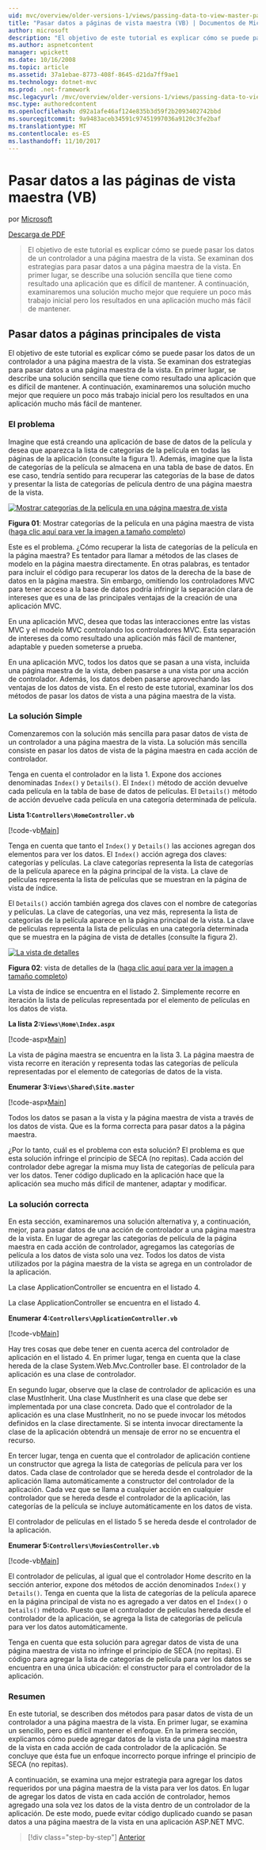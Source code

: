 ```yaml
---
uid: mvc/overview/older-versions-1/views/passing-data-to-view-master-pages-vb
title: "Pasar datos a páginas de vista maestra (VB) | Documentos de Microsoft"
author: microsoft
description: "El objetivo de este tutorial es explicar cómo se puede pasar los datos de un controlador a una página maestra de la vista. Se examinan dos estrategias para pasar datos a una vista m..."
ms.author: aspnetcontent
manager: wpickett
ms.date: 10/16/2008
ms.topic: article
ms.assetid: 37a1ebae-8773-408f-8645-d21da7ff9ae1
ms.technology: dotnet-mvc
ms.prod: .net-framework
msc.legacyurl: /mvc/overview/older-versions-1/views/passing-data-to-view-master-pages-vb
msc.type: authoredcontent
ms.openlocfilehash: d92a1afe46af124e835b3d59f2b2093402742bbd
ms.sourcegitcommit: 9a9483aceb34591c97451997036a9120c3fe2baf
ms.translationtype: MT
ms.contentlocale: es-ES
ms.lasthandoff: 11/10/2017
---
```

<a name="passing-data-to-view-master-pages-vb"></a>Pasar datos a las páginas de vista maestra (VB)
====================
por [Microsoft](https://github.com/microsoft)

[Descarga de PDF](http://download.microsoft.com/download/e/f/3/ef3f2ff6-7424-48f7-bdaa-180ef64c3490/ASPNET_MVC_Tutorial_13_VB.pdf)

> El objetivo de este tutorial es explicar cómo se puede pasar los datos de un controlador a una página maestra de la vista. Se examinan dos estrategias para pasar datos a una página maestra de la vista. En primer lugar, se describe una solución sencilla que tiene como resultado una aplicación que es difícil de mantener. A continuación, examinaremos una solución mucho mejor que requiere un poco más trabajo inicial pero los resultados en una aplicación mucho más fácil de mantener.


## <a name="passing-data-to-view-master-pages"></a>Pasar datos a páginas principales de vista

El objetivo de este tutorial es explicar cómo se puede pasar los datos de un controlador a una página maestra de la vista. Se examinan dos estrategias para pasar datos a una página maestra de la vista. En primer lugar, se describe una solución sencilla que tiene como resultado una aplicación que es difícil de mantener. A continuación, examinaremos una solución mucho mejor que requiere un poco más trabajo inicial pero los resultados en una aplicación mucho más fácil de mantener.

### <a name="the-problem"></a>El problema

Imagine que está creando una aplicación de base de datos de la película y desea que aparezca la lista de categorías de la película en todas las páginas de la aplicación (consulte la figura 1). Además, imagine que la lista de categorías de la película se almacena en una tabla de base de datos. En ese caso, tendría sentido para recuperar las categorías de la base de datos y presentar la lista de categorías de película dentro de una página maestra de la vista.


[![Mostrar categorías de la película en una página maestra de vista](passing-data-to-view-master-pages-vb/_static/image2.png)](passing-data-to-view-master-pages-vb/_static/image1.png)

**Figura 01**: Mostrar categorías de la película en una página maestra de vista ([haga clic aquí para ver la imagen a tamaño completo](passing-data-to-view-master-pages-vb/_static/image3.png))


Este es el problema. ¿Cómo recuperar la lista de categorías de la película en la página maestra? Es tentador para llamar a métodos de las clases de modelo en la página maestra directamente. En otras palabras, es tentador para incluir el código para recuperar los datos de la derecha de la base de datos en la página maestra. Sin embargo, omitiendo los controladores MVC para tener acceso a la base de datos podría infringir la separación clara de intereses que es una de las principales ventajas de la creación de una aplicación MVC.

En una aplicación MVC, desea que todas las interacciones entre las vistas MVC y el modelo MVC controlando los controladores MVC. Esta separación de intereses da como resultado una aplicación más fácil de mantener, adaptable y pueden someterse a prueba.

En una aplicación MVC, todos los datos que se pasan a una vista, incluida una página maestra de la vista, deben pasarse a una vista por una acción de controlador. Además, los datos deben pasarse aprovechando las ventajas de los datos de vista. En el resto de este tutorial, examinar los dos métodos de pasar los datos de vista a una página maestra de la vista.

### <a name="the-simple-solution"></a>La solución Simple

Comenzaremos con la solución más sencilla para pasar datos de vista de un controlador a una página maestra de la vista. La solución más sencilla consiste en pasar los datos de vista de la página maestra en cada acción de controlador.

Tenga en cuenta el controlador en la lista 1. Expone dos acciones denominadas `Index()` y `Details()`. El `Index()` método de acción devuelve cada película en la tabla de base de datos de películas. El `Details()` método de acción devuelve cada película en una categoría determinada de película.

**Lista 1:`Controllers\HomeController.vb`**

[!code-vb[Main](passing-data-to-view-master-pages-vb/samples/sample1.vb)]

Tenga en cuenta que tanto el `Index()` y `Details()` las acciones agregan dos elementos para ver los datos. El `Index()` acción agrega dos claves: categorías y películas. La clave categorías representa la lista de categorías de la película aparece en la página principal de la vista. La clave de películas representa la lista de películas que se muestran en la página de vista de índice.

El `Details()` acción también agrega dos claves con el nombre de categorías y películas. La clave de categorías, una vez más, representa la lista de categorías de la película aparece en la página principal de la vista. La clave de películas representa la lista de películas en una categoría determinada que se muestra en la página de vista de detalles (consulte la figura 2).


[![La vista de detalles](passing-data-to-view-master-pages-vb/_static/image5.png)](passing-data-to-view-master-pages-vb/_static/image4.png)

**Figura 02**: vista de detalles de la ([haga clic aquí para ver la imagen a tamaño completo](passing-data-to-view-master-pages-vb/_static/image6.png))


La vista de índice se encuentra en el listado 2. Simplemente recorre en iteración la lista de películas representada por el elemento de películas en los datos de vista.

**La lista 2:`Views\Home\Index.aspx`**

[!code-aspx[Main](passing-data-to-view-master-pages-vb/samples/sample2.aspx)]

La vista de página maestra se encuentra en la lista 3. La página maestra de vista recorre en iteración y representa todas las categorías de película representadas por el elemento de categorías de datos de la vista.

**Enumerar 3:`Views\Shared\Site.master`**

[!code-aspx[Main](passing-data-to-view-master-pages-vb/samples/sample3.aspx)]

Todos los datos se pasan a la vista y la página maestra de vista a través de los datos de vista. Que es la forma correcta para pasar datos a la página maestra.

¿Por lo tanto, cuál es el problema con esta solución? El problema es que esta solución infringe el principio de SECA (no repitas). Cada acción del controlador debe agregar la misma muy lista de categorías de película para ver los datos. Tener código duplicado en la aplicación hace que la aplicación sea mucho más difícil de mantener, adaptar y modificar.

### <a name="the-good-solution"></a>La solución correcta

En esta sección, examinaremos una solución alternativa y, a continuación, mejor, para pasar datos de una acción de controlador a una página maestra de la vista. En lugar de agregar las categorías de película de la página maestra en cada acción de controlador, agregamos las categorías de película a los datos de vista solo una vez. Todos los datos de vista utilizados por la página maestra de la vista se agrega en un controlador de la aplicación.

La clase ApplicationController se encuentra en el listado 4.

La clase ApplicationController se encuentra en el listado 4.

**Enumerar 4:`Controllers\ApplicationController.vb`**

[!code-vb[Main](passing-data-to-view-master-pages-vb/samples/sample4.vb)]

Hay tres cosas que debe tener en cuenta acerca del controlador de aplicación en el listado 4. En primer lugar, tenga en cuenta que la clase hereda de la clase System.Web.Mvc.Controller base. El controlador de la aplicación es una clase de controlador.

En segundo lugar, observe que la clase de controlador de aplicación es una clase MustInherit. Una clase MustInherit es una clase que debe ser implementada por una clase concreta. Dado que el controlador de la aplicación es una clase MustInherit, no no se puede invocar los métodos definidos en la clase directamente. Si se intenta invocar directamente la clase de la aplicación obtendrá un mensaje de error no se encuentra el recurso.

En tercer lugar, tenga en cuenta que el controlador de aplicación contiene un constructor que agrega la lista de categorías de película para ver los datos. Cada clase de controlador que se hereda desde el controlador de la aplicación llama automáticamente a constructor del controlador de la aplicación. Cada vez que se llama a cualquier acción en cualquier controlador que se hereda desde el controlador de la aplicación, las categorías de la película se incluye automáticamente en los datos de vista.

El controlador de películas en el listado 5 se hereda desde el controlador de la aplicación.

**Enumerar 5:`Controllers\MoviesController.vb`**

[!code-vb[Main](passing-data-to-view-master-pages-vb/samples/sample5.vb)]

El controlador de películas, al igual que el controlador Home descrito en la sección anterior, expone dos métodos de acción denominados `Index()` y `Details()`. Tenga en cuenta que la lista de categorías de la película aparece en la página principal de vista no es agregado a ver datos en el `Index()` o `Details()` método. Puesto que el controlador de películas hereda desde el controlador de la aplicación, se agrega la lista de categorías de película para ver los datos automáticamente.

Tenga en cuenta que esta solución para agregar datos de vista de una página maestra de vista no infringe el principio de SECA (no repitas). El código para agregar la lista de categorías de película para ver los datos se encuentra en una única ubicación: el constructor para el controlador de la aplicación.

### <a name="summary"></a>Resumen

En este tutorial, se describen dos métodos para pasar datos de vista de un controlador a una página maestra de la vista. En primer lugar, se examina un sencillo, pero es difícil mantener el enfoque. En la primera sección, explicamos cómo puede agregar datos de la vista de una página maestra de la vista en cada acción de cada controlador de la aplicación. Se concluye que ésta fue un enfoque incorrecto porque infringe el principio de SECA (no repitas).

A continuación, se examina una mejor estrategia para agregar los datos requeridos por una página maestra de la vista para ver los datos. En lugar de agregar los datos de vista en cada acción de controlador, hemos agregado una sola vez los datos de la vista dentro de un controlador de la aplicación. De este modo, puede evitar código duplicado cuando se pasan datos a una página maestra de la vista en una aplicación ASP.NET MVC.

>[!div class="step-by-step"]
[Anterior](creating-page-layouts-with-view-master-pages-vb.md)
